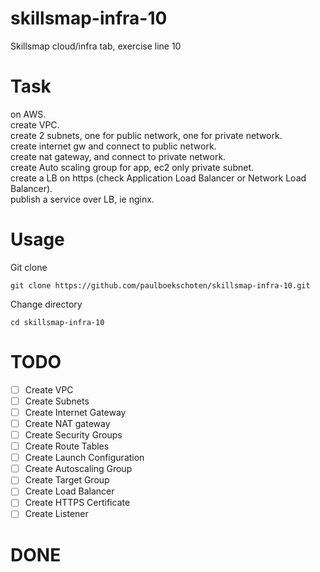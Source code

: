 # skillsmap-infra-10
Skillsmap cloud/infra tab, exercise line 10

# Task
on AWS.  
create VPC.  
create 2 subnets, one for public network, one for private network.  
create internet gw and connect to public network.  
create nat gateway, and connect to private network.  
create Auto scaling group for app, ec2 only private subnet.  
create a LB on https (check Application Load Balancer or Network Load Balancer).  
publish a service over LB, ie nginx.  

# Usage
Git clone
```
git clone https://github.com/paulboekschoten/skillsmap-infra-10.git
```

Change directory
```
cd skillsmap-infra-10
```
 
 

# TODO
- [ ] Create VPC
- [ ] Create Subnets
- [ ] Create Internet Gateway
- [ ] Create NAT gateway
- [ ] Create Security Groups
- [ ] Create Route Tables
- [ ] Create Launch Configuration
- [ ] Create Autoscaling Group
- [ ] Create Target Group
- [ ] Create Load Balancer
- [ ] Create HTTPS Certificate
- [ ] Create Listener

# DONE
